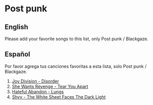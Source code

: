# Post punk

## English

Please add your favorite songs to this list, only Post punk / Blackgaze.

## Español

Por favor agrega tus canciones favoritas a esta lista, solo Post punk / Blackgaze.

1. [Joy Division - Disorder](https://www.youtube.com/watch?v=9ryJB-FF_Jg)
2. [She Wants Revenge - Tear You Apart](https://www.youtube.com/watch?v=ixw_bLVUL34)
3. [Hateful Abandon - Lungs](https://www.youtube.com/watch?v=RtA0QqFlhwE)
4. [Shyy - The White Sheet Faces The Dark Light](https://www.youtube.com/watch?v=cNWHhtmcdEo)
